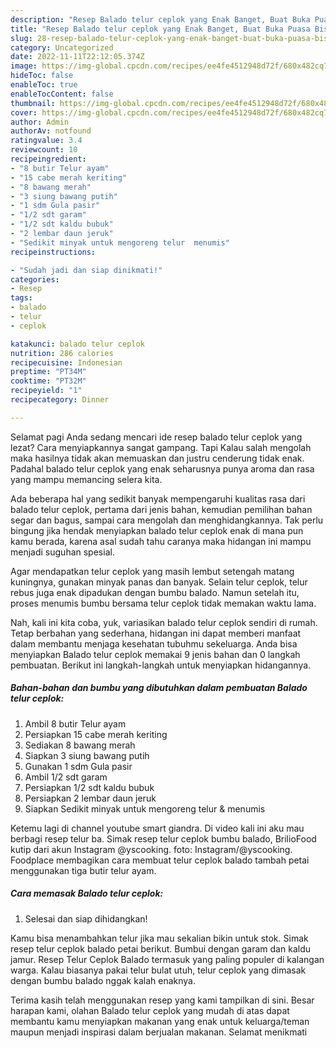 ```yaml
---
description: "Resep Balado telur ceplok yang Enak Banget, Buat Buka Puasa Bisa Manjain Lidah"
title: "Resep Balado telur ceplok yang Enak Banget, Buat Buka Puasa Bisa Manjain Lidah"
slug: 28-resep-balado-telur-ceplok-yang-enak-banget-buat-buka-puasa-bisa-manjain-lidah
category: Uncategorized
date: 2022-11-11T22:12:05.374Z
image: https://img-global.cpcdn.com/recipes/ee4fe4512948d72f/680x482cq70/balado-telur-ceplok-foto-resep-utama.jpg
hideToc: false
enableToc: true
enableTocContent: false
thumbnail: https://img-global.cpcdn.com/recipes/ee4fe4512948d72f/680x482cq70/balado-telur-ceplok-foto-resep-utama.jpg
cover: https://img-global.cpcdn.com/recipes/ee4fe4512948d72f/680x482cq70/balado-telur-ceplok-foto-resep-utama.jpg
author: Admin
authorAv: notfound
ratingvalue: 3.4
reviewcount: 10
recipeingredient:
- "8 butir Telur ayam"
- "15 cabe merah keriting"
- "8 bawang merah"
- "3 siung bawang putih"
- "1 sdm Gula pasir"
- "1/2 sdt garam"
- "1/2 sdt kaldu bubuk"
- "2 lembar daun jeruk"
- "Sedikit minyak untuk mengoreng telur  menumis"
recipeinstructions:

- "Sudah jadi dan siap dinikmati!"
categories:
- Resep
tags:
- balado
- telur
- ceplok

katakunci: balado telur ceplok 
nutrition: 286 calories
recipecuisine: Indonesian
preptime: "PT34M"
cooktime: "PT32M"
recipeyield: "1"
recipecategory: Dinner

---
```



Selamat pagi Anda sedang mencari ide resep balado telur ceplok yang lezat? Cara menyiapkannya sangat gampang. Tapi Kalau salah mengolah maka hasilnya tidak akan memuaskan dan justru cenderung tidak enak. Padahal balado telur ceplok yang enak seharusnya punya aroma dan rasa yang mampu memancing selera kita.


Ada beberapa hal yang sedikit banyak mempengaruhi kualitas rasa dari balado telur ceplok, pertama dari jenis bahan, kemudian pemilihan bahan segar dan bagus, sampai cara mengolah dan menghidangkannya. Tak perlu bingung jika hendak menyiapkan balado telur ceplok enak di mana pun kamu berada, karena asal sudah tahu caranya maka hidangan ini mampu menjadi suguhan spesial.

Agar mendapatkan telur ceplok yang masih lembut setengah matang kuningnya, gunakan minyak panas dan banyak. Selain telur ceplok, telur rebus juga enak dipadukan dengan bumbu balado. Namun setelah itu, proses menumis bumbu bersama telur ceplok tidak memakan waktu lama.


Nah, kali ini kita coba, yuk, variasikan balado telur ceplok sendiri di rumah. Tetap berbahan yang sederhana, hidangan ini dapat memberi manfaat dalam membantu menjaga kesehatan tubuhmu sekeluarga. Anda bisa menyiapkan Balado telur ceplok memakai 9 jenis bahan dan 0 langkah pembuatan. Berikut ini langkah-langkah untuk menyiapkan hidangannya.

<!--inarticleads1-->

##### Bahan-bahan dan bumbu yang dibutuhkan dalam pembuatan Balado telur ceplok:

1. Ambil 8 butir Telur ayam
1. Persiapkan 15 cabe merah keriting
1. Sediakan 8 bawang merah
1. Siapkan 3 siung bawang putih
1. Gunakan 1 sdm Gula pasir
1. Ambil 1/2 sdt garam
1. Persiapkan 1/2 sdt kaldu bubuk
1. Persiapkan 2 lembar daun jeruk
1. Siapkan Sedikit minyak untuk mengoreng telur &amp; menumis


Ketemu lagi di channel youtube smart giandra. Di video kali ini aku mau berbagi resep telur ba. Simak resep telur ceplok bumbu balado, BrilioFood kutip dari akun Instagram @yscooking. foto: Instagram/@yscooking. Foodplace membagikan cara membuat telur ceplok balado tambah petai menggunakan tiga butir telur ayam. 

<!--inarticleads2-->

##### Cara memasak Balado telur ceplok:


1. Selesai dan siap dihidangkan!

Kamu bisa menambahkan telur jika mau sekalian bikin untuk stok. Simak resep telur ceplok balado petai berikut. Bumbui dengan garam dan kaldu jamur. Resep Telur Ceplok Balado termasuk yang paling populer di kalangan warga. Kalau biasanya pakai telur bulat utuh, telur ceplok yang dimasak dengan bumbu balado nggak kalah enaknya. 

Terima kasih telah menggunakan resep yang kami tampilkan di sini. Besar harapan kami, olahan Balado telur ceplok yang mudah di atas dapat membantu kamu menyiapkan makanan yang enak untuk keluarga/teman maupun menjadi inspirasi dalam berjualan makanan. Selamat menikmati
